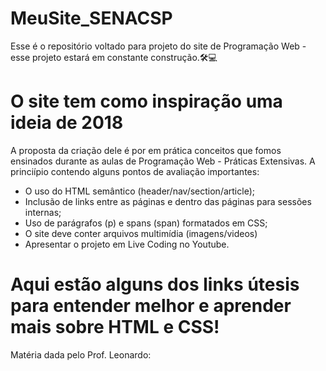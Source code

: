 # MeuSite_SENACSP
Esse é o repositório voltado para projeto do site de Programação Web - esse projeto estará em constante construção.🛠💻

# O site tem como inspiração uma ideia de 2018
A proposta da criação dele é por em prática conceitos que fomos ensinados durante as aulas de Programação Web - Práticas Extensivas. A princiípio contendo alguns pontos de avaliação importantes:
- O uso do HTML semântico (header/nav/section/article);
- Inclusão de links entre as páginas e dentro das páginas para sessões internas;
- Uso de parágrafos (p) e spans (span) formatados em CSS;
- O site deve conter arquivos multimídia (imagens/videos)
- Apresentar o projeto em Live Coding no Youtube.

# Aqui estão alguns dos links útesis para entender melhor e aprender mais sobre HTML e CSS!
Matéria dada pelo Prof. Leonardo: 
<div> 
  <a href = "https://github.com/lleonardogr"><immg scr="https://img.shields.io/badge/GitHub-100000?style=for-the-badge&logo=github&logoColor=white"></a>
  </div> 


